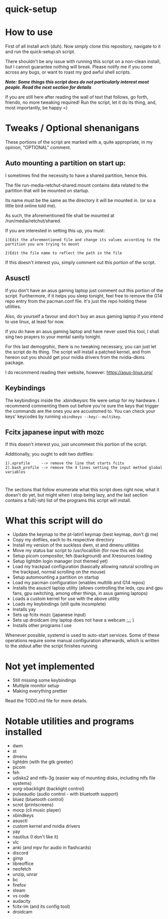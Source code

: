 # quick-setup

# How to use
First of all install arch (duh).
Now simply clone this repository, navigate to it and run the quick-setup.sh script.

There shouldn't be any issue with running this script on a non-clean install, but I cannot guarantee nothing will break. Please notify me if you come across any bugs, or want to roast my god awful shell scripts.

***Note: Some things this script does do not particularly interest most people. Read the next section for details***

If you are still here after reading the wall of text that follows, go forth, friendo, no more tweaking required! Run the script, let it do its thing, and, most importantly, be happy =)

# Tweaks / Optional shenanigans
These portions of the script are marked with a, quite appropriate, in my opinion, "OPTIONAL" comment.

## Auto mounting a partition on start up:
I sometimes find the necessity to have a shared partition, hence this.

The file run-media-retchut-shared.mount contains data related to the partition that will be mounted on startup.

Its name must be the same as the directory it will be mounted in. (or so a little bird online told me).

As such, the aforementioned file shall be mounted at /run/media/retchut/shared.

If you are interested in setting this up, you must:

	1)Edit the aforementioned file and change its values according to the partition you are trying to mount

	2)Edit the file name to reflect the path in the file

If this doesn't interest you, simply comment out this portion of the script.

## Asusctl
If you don't have an asus gaming laptop just comment out this portion of the script. Furthermore, if it helps you sleep tonight, feel free to remove the G14 repo entry from the pacman.conf file. It's just the repo holding these utilities.

Also, do yourself a favour and don't buy an asus gaming laptop if you intend to use linux, at least for now.

If you do have an asus gaming laptop and have never used this tool, I shall sing two prayers to your mental sanity tonight.

For this last demogrphic, there is no tweaking necessary, you can just let the script do its thing. The script will install a patched kernel, and from hereon out you should get your nvidia drivers from the nvidia-dkms package.

I do recommend reading their website, however: https://asus-linux.org/

## Keybindings
The keybindings inside the .xbindkeysrc file were setup for my hardware. I recommend commenting them out before you're sure the keys that trigger the commands are the ones you are accustomed to.
You can check your keys' keycodes by running `xbindkeys --key/--multikey`.

## Fcitx japanese input with mozc
If this doesn't interest you, just uncomment this portion of the script.

Additionally, you ought to edit two dotfiles:

	1).xprofile 	--> remove the line that starts fcitx
	2).bash_profile --> remove the 4 lines setting the input method global variables

#

The sections that follow enumerate what this script does right now, what it doesn't do yet, but might when I stop being lazy, and the last section contains a full(-ish) list of the programs this script will install.

# What this script will do
- Update the keymap to the pt-latin1 keymap (best keymap, don't @ me)
- Copy my dotfiles, each to its respective directory
- Install my version of the suckless dwm, st and dmenu utilities
- Move my status bar script to /usr/local/bin (for now this will do)
- Setup picom compositor, feh (background) and Xresources loading
- Setup lightdm login manager (not themed yet)
- Load my trackpad configuration (basically allowing natural scrolling on the trackpad, normal scrolling on the mouse)
- Setup automounting a partition on startup
- Load my pacman configuration (enables multilib and G14 repos)
- Installs the asusctl laptop utility (allows controlling the leds, cpu and gpu fans, gpu switching, among other things, in asus gaming laptops)
- Loads a custom kernel for use with the above utility
- Loads my keybindings (still quite incomplete)
- Installs yay
- Sets up fcitx mozc (japanese input)
- Sets up droidcam (my laptop does not have a webcam ;_; )
- Installs other programs I use

Whenever possible, systemd is used to auto-start services.
Some of these operations require some manual configuration afterwards, which is written to the stdout after the script finishes running

# Not yet implemented
- Still missing some keybindings
- Multiple monitor setup
- Making everything prettier

Read the TODO.md file for more details.

# Notable utilities and programs installed
- dwm
- st
- dmenu
- lightdm (with the gtk greeter)
- picom
- feh
- udisks2 and ntfs-3g (easier way of mounting disks, including ntfs file systems)
- xorg-xbacklight (backlight control)
- pulseaudio (audio control - with bluetooth support)
- bluez	(bluetooth control)
- scrot (printscreens)
- mocp (cli music player)
- xbindkeys
- asusctl
- custom kernel and nvidia drivers
- yay
- nautilus (I don't like it)
- vlc
- anki (and mpv for audio in flashcards)
- discord
- gimp
- libreoffice
- neofetch
- unzip, unrar
- bc
- firefox
- steam
- vs code
- audacity
- fcitx-im (and its config tool)
- droidcam
